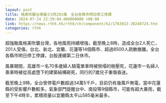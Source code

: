 ```yaml
---
layout: post
title: 格美吹襲台灣最少2死201傷　全台各縣市明日停工停課
date: 2024-07-24 22:59:04.000000000 +08:00
link: https://news.rthk.hk/rthk/ch/component/k2/1763013-20240724.htm
categories: rthk
---
```


超強颱風格美吹襲台灣，各地風雨持續增強，截至晚上8時，造成全台2人死亡，201人受傷，台北、新北、宜蘭、花蓮等14個縣市、超過8500人疏散撤離。全台各縣市明日停工停課，台股連續第二日休市。

風暴期間，高雄市一名70多歲婦人騎電單車時被倒塌的樹壓死，花蓮市一名婦人乘車時被從高處墮下的建築結構砸死，同行的7歲兒子重傷昏迷。

截至晚上9時，全台曾停電戶數超過34萬5千戶，目前仍有幾萬戶無電，當中花蓮縣的受影響戶數較多。氣象部門提醒台中、南投等9個縣市，可能有超大暴雨，截至下午4時半，累積雨量以宜蘭縣太平山585毫米最多。

